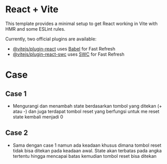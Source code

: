 # React + Vite

This template provides a minimal setup to get React working in Vite with HMR and some ESLint rules.

Currently, two official plugins are available:

- [@vitejs/plugin-react](https://github.com/vitejs/vite-plugin-react/blob/main/packages/plugin-react/README.md) uses [Babel](https://babeljs.io/) for Fast Refresh
- [@vitejs/plugin-react-swc](https://github.com/vitejs/vite-plugin-react-swc) uses [SWC](https://swc.rs/) for Fast Refresh

# Case

## Case 1

- Mengurangi dan menambah state berdasarkan tombol yang ditekan (+ atau -) dan juga terdapat tombol reset yang berfungsi untuk me reset state kembali menjadi 0

## Case 2

- Sama dengan case 1 namun ada keadaan khusus dimana tombol reset tidak bisa ditekan pada keadaan awal. State akan terbatas pada angka tertentu hingga mencapai batas kemudian tombol reset bisa ditekan
